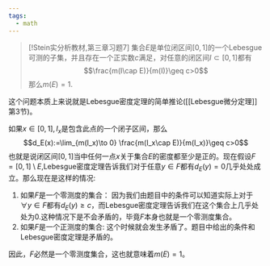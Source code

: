 ```yaml
---
tags:
  - math
---
```


> [!Stein实分析教材,第三章习题7]
> 集合$E$是单位闭区间$[0,1]$的一个Lebesgue可测的子集，并且存在一个正实数$c$满足，对任意的闭区间$I \subset [0,1]$都有$$\frac{m(I\cap E)}{m(I)}\geq c>0$$那么$m(E)=1$.

这个问题本质上来说就是Lebesgue密度定理的简单推论([[Lebesgue微分定理]]第3节)。

如果$x \in [0,1],I_x$是包含此点的一个闭子区间，那么$$d_E(x):=\lim_{m(I_x)\to 0} \frac{m(I_x\cap E)}{m(I_x)}\geq c>0$$也就是说闭区间$[0,1]$当中任何一点$x$关于集合$E$的密度都至少是正的。现在假设$F=[0,1]\setminus E$,Lebesgue密度定理告诉我们对于任意$y\in F$都有$d_E(y)=0$几乎处处成立。那么现在是这样的情况:
1. 如果$F$是一个零测度的集合：
因为我们由题目中的条件可以知道实际上对于$\forall y\in F$都有$d_E(y)\geq c$，而Lebesgue密度定理告诉我们在这个集合上几乎处处为0.这种情况下是不会矛盾的，毕竟$F$本身也就是一个零测度集合。
2. 如果$F$是一个正测度的集合:
这个时候就会发生矛盾了。题目中给出的条件和Lebesgue密度定理是矛盾的。

因此，$F$必然是一个零测度集合，这也就意味着$m(E)=1$。

